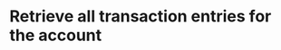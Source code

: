 #  Retrieve all transaction entries for the account

<api-endpoint openapi-path="../../../openapi.yml" method="GET" endpoint="/accounts/{iban}/entries"/>